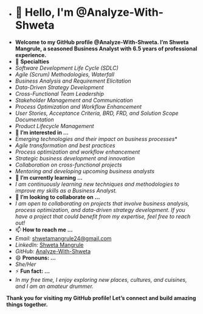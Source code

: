 - # 👋 Hello, I'm @Analyze-With-Shweta
- **Welcome to my GitHub profile @Analyze-With-Shweta. I’m Shweta Mangrule, a seasoned Business Analyst with 6.5 years of professional experience.**
- 🔧 **Specialties**
- *Software Development Life Cycle (SDLC)*
- *Agile (Scrum) Methodologies, Waterfall*
- *Business Analysis and Requirement Elicitation*
- *Data-Driven Strategy Development*
- *Cross-Functional Team Leadership*
- *Stakeholder Management and Communication*
- *Process Optimization and Workflow Enhancement*
- *User Stories, Acceptance Criteria, BRD, FRD, and Solution Scope Documentation*
- *Product Lifecycle Management*
- 👀 **I’m interested in ...**
- *Emerging technologies and their impact on business processes**
- *Agile transformation and best practices*
- *Process optimization and workflow enhancement*
- *Strategic business development and innovation*
- *Collaboration on cross-functional projects*
- *Mentoring and developing upcoming business analysts*
- 🌱 **I’m currently learning ...**
- *I am continuously learning new techniques and methodologies to improve my skills as a Business Analyst.*
- 💞️ **I’m looking to collaborate on ...**
- *I am open to collaborating on projects that involve business analysis, process optimization, and data-driven strategy development. If you have a project that could benefit from my expertise, feel free to reach out!*
- 📫 **How to reach me ...**
- *Email:* shwetamangrule24@gmail.com
- *LinkedIn:* [Shweta Mangrule](https://www.linkedin.com/in/smangrule/)
- *GitHub:* [Analyze-With-Shweta](https://github.com/Analyze-With-Shweta)
- 😄 **Pronouns: ...**
- *She/Her*
- ⚡ **Fun fact: ...**
- *In my free time, I enjoy exploring new places, cultures, and cuisines, and I am an amateur drummer.*

**Thank you for visiting my GitHub profile! Let’s connect and build amazing things together.**

<!---
Analyze-With-Shweta/Analyze-With-Shweta is a ✨ special ✨ repository because its `README.md` (this file) appears on your GitHub profile.
You can click the Preview link to take a look at your changes.
--->
